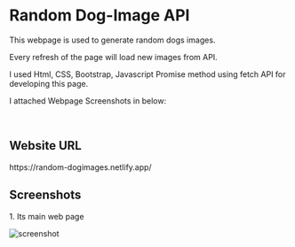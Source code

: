 <h1>Random Dog-Image API</h1>
<p>This webpage is used to generate random dogs images.</p>
<p>Every refresh of the page will load new images from API.</p>
<p>I used Html, CSS, Bootstrap, Javascript Promise method using fetch API for developing this page.</p>
<p>I attached Webpage Screenshots in below:</p>  <br>

<h2>Website URL</h2>
https://random-dogimages.netlify.app/

<h2>Screenshots</h2>
<p>1. Its main web page</p>
<img src=".images/screenshot.png" alt="screenshot"><br>

